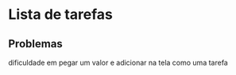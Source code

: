 # Lista de tarefas

##

## Problemas
dificuldade em pegar um valor e adicionar na tela como uma tarefa 
